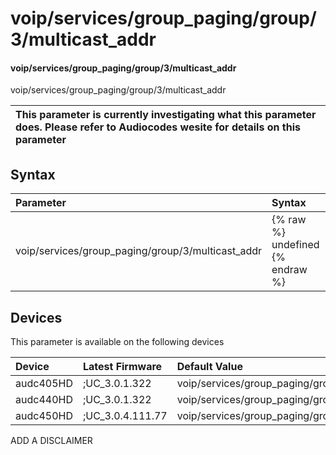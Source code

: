 ﻿---
description: voip/services/group_paging/group/3/multicast_addr
search: false
---

# voip/services/group_paging/group/3/multicast_addr

#### voip/services/group_paging/group/3/multicast_addr

voip/services/group_paging/group/3/multicast_addr


| This parameter is currently investigating what this parameter does. Please refer to Audiocodes wesite for details on this parameter | 
| :--- |

## Syntax
| Parameter | Syntax |
| :--- | :--- |
|voip/services/group_paging/group/3/multicast_addr | {% raw %} undefined {% endraw %}|

## Devices
This parameter is available on the following devices

| Device | Latest Firmware | Default Value |
|:---|:---|:---|
| audc405HD | ;UC_3.0.1.322 | voip/services/group_paging/group/3/multicast_addr=224.0.1.0 
| audc440HD | ;UC_3.0.1.322 | voip/services/group_paging/group/3/multicast_addr=224.0.1.0 
| audc450HD | ;UC_3.0.4.111.77 | voip/services/group_paging/group/3/multicast_addr=224.0.1.0 

ADD A DISCLAIMER
